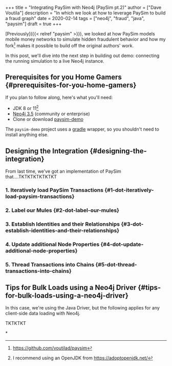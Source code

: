 +++
title = "Integrating PaySim with Neo4j (PaySim pt.2)"
author = ["Dave Voutila"]
description = "In which we look at how to leverage PaySim to build a fraud graph"
date = 2020-02-14
tags = ["neo4j", "fraud", "java", "paysim"]
draft = true
+++

[Previously]({{< relref "paysim" >}}), we looked at how PaySim models mobile money networks to
simulate hidden fraudulent behavior and how my fork[^fn:1] makes it
possible to build off the original authors' work.

In this post, we'll dive into the next step in building out demo:
connecting the running simulation to a live Neo4j instance.


## Prerequisites for you Home Gamers {#prerequisites-for-you-home-gamers}

If you plan to follow along, here's what you'll need:

-   JDK 8 or 11[^fn:2]
-   [Neo4j 3.5](https://neo4j.com/download) (community or enterprise)
-   Clone or download [paysim-demo](https://github.com/voutilad/paysim-demo)

The `paysim-demo` project uses a [gradle](https://gradle.org/) wrapper, so you shouldn't need
to install anything else.


## Designing the Integration {#designing-the-integration}

From last time, we've got an implementation of PaySim
that....TKTKTKTKTKTKT


### 1. Iteratively load PaySim Transactions {#1-dot-iteratively-load-paysim-transactions}


### 2. Label our Mules {#2-dot-label-our-mules}


### 3. Establish Identities and their Relationships {#3-dot-establish-identities-and-their-relationships}


### 4. Update additional Node Properties {#4-dot-update-additional-node-properties}


### 5. Thread Transactions into Chains {#5-dot-thread-transactions-into-chains}


## Tips for Bulk Loads using a Neo4j Driver {#tips-for-bulk-loads-using-a-neo4j-driver}

In this case, we're using the Java Driver, but the following applies
for any client-side data loading with Neo4j.

TKTKTKT

\*

[^fn:1]: <https://github.com/voutilad/paysim>
[^fn:2]: I recommend using an OpenJDK from <https://adoptopenjdk.net/>
